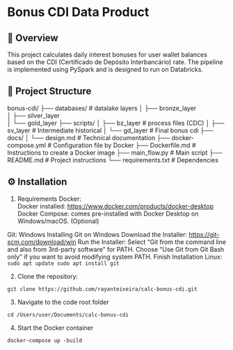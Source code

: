 # Bonus CDI Data Product

## 📌 Overview
This project calculates daily interest bonuses for user wallet balances based on the CDI (Certificado de Depósito Interbancário) rate. The pipeline is implemented using PySpark and is designed to run on Databricks.

## 🧱 Project Structure
bonus-cdi/
├── databases/         # datalake layers
│   ├── bronze_layer  
│   ├── silver_layer  
│   └── gold_layer
├── scripts/
│   ├── bz_layer  # process files (CDC)
│   ├── sv_layer  # Intermediate historical
│   └── gd_layer  # Final bonus cdi
├── docs/
│   └── design.md      # Technical documentation
├── docker-compose.yml # Configuration file by Docker
├── Dockerfile.md      # Instructions to create a Docker image
├── main_flow.py       # Main script
├── README.md          # Project instructions
└── requirements.txt   # Dependencies


## ⚙️ Installation

1. Requirements
Docker:   
   Docker installed: https://www.docker.com/products/docker-desktop 
   Docker Compose: comes pre-installed with Docker Desktop on Windows/macOS. (Optional)

Git:
   Windows
      Installing Git on Windows
      Download the Installer: https://git-scm.com/download/win
      Run the Installer:
      Select “Git from the command line and also from 3rd-party software” for PATH.
      Choose “Use Git from Git Bash only” if you want to avoid modifying system PATH.
      Finish Installation
   Linux:
      ```
      sudo apt update
      sudo apt install git
      ```

2. Clone the repository:
```
git clone https://github.com/rayanteixeira/calc-bonus-cdi.git
```

3. Navigate to the code root folder
```
cd /Users/user/Documents/calc-bonus-cdi
```

4. Start the Docker container
```
docker-compose up -build
```
